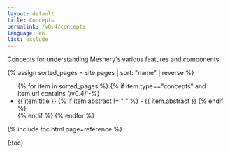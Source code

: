 ```yaml
---
layout: default
title: Concepts
permalink: /v0.4/concepts
language: en
list: exclude
---
```

Concepts for understanding Meshery's various features and components.

{% assign sorted_pages = site.pages | sort: "name" | reverse %}

<ul>
    {% for item in sorted_pages %}
    {% if item.type=="concepts" and item.url contains '/v0.4/'-%}
      <li><a href="{{ site.baseurl }}{{ item.url }}">{{ item.title }}</a>
      {% if item.abstract != " " %}
        -  {{ item.abstract }}
      {% endif %}
      </li>
      {% endif %}
    {% endfor %}
</ul>

{% include toc.html page=reference %}

{:toc}